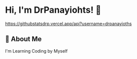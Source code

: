 


# Hi, I'm DrPanayiohts! 👋

https://githubstatsdrp.vercel.app/api?username=drpanayioths

## 🚀 About Me
I'm Learning Coding by Myself
